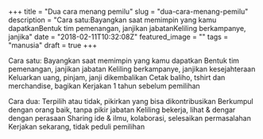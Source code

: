 +++
title = "Dua cara menang pemilu"
slug = "dua-cara-menang-pemilu"
description = "Cara satu:Bayangkan saat memimpin yang kamu dapatkanBentuk tim pemenangan, janjikan jabatanKeliling berkampanye, janjika"
date = "2018-02-11T10:32:08Z"
featured_image = ""
tags = "manusia"
draft = true
+++ 
 
Cara satu:
Bayangkan saat memimpin yang kamu dapatkan
Bentuk tim pemenangan, janjikan jabatan
Keliling berkampanye, janjikan kesejahteraan
Keluarkan uang, pinjam, janji dikembalikan
Cetak baliho, tshirt dan merchandise, bagikan
Kerjakan 1 tahun sebelum pemilihan

Cara dua:
Terpilih atau tidak, pikirkan yang bisa dikontribusikan
Berkumpul dengan orang baik, tanpa pikir jabatan
Keliling bekerja, lihat & dengar dengan perasaan
Sharing ide & ilmu, kolaborasi,  selesaikan permasalahan 
Kerjakan sekarang, tidak peduli pemilihan